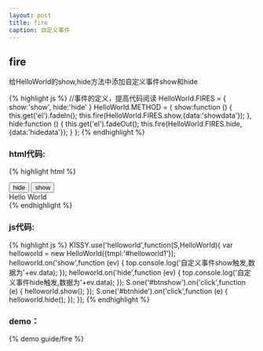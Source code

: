 ```yaml
---
layout: post
title: fire
caption: 自定义事件
---
```



## fire

给HelloWorld的show,hide方法中添加自定义事件show和hide

{% highlight js %}
//事件的定义，提高代码阅读
HelloWorld.FIRES = {
    show:'show',
    hide:'hide'
}
HelloWorld.METHOD = {
    show:function () {
        this.get('el').fadeIn();
        this.fire(HelloWorld.FIRES.show,{data:'showdata'});
    },
    hide:function () {
        this.get('el').fadeOut();
        this.fire(HelloWorld.FIRES.hide,{data:'hidedata'});
    }
};
{% endhighlight %}


### html代码:

{% highlight html %}
<div id="container1">
    <button id="btnhide" class="btn btn-shopping-cart btn-size30">
        hide
    </button>
    <button id="btnshow" class="btn btn-taobao btn-size30">
        show
    </button>
    <div id="helloworld1">
        <span>Hello <span id="spanName">World</span></span>
    </div>
</div>
{% endhighlight %}

### js代码:

{% highlight js %}
KISSY.use('helloworld',function(S,HelloWorld){
    var helloworld = new HelloWorld({tmpl:'#helloworld1'});
    helloworld.on('show',function (ev) {
        top.console.log('自定义事件show触发,数据为'+ev.data);
    });
    helloworld.on('hide',function (ev) {
        top.console.log('自定义事件hide触发,数据为'+ev.data);
    });
    S.one('#btnshow').on('click',function (e) {
        helloworld.show();
    });
    S.one('#btnhide').on('click',function (e) {
        helloworld.hide();
    });
});
{% endhighlight %}

### demo：

{% demo guide/fire %}


